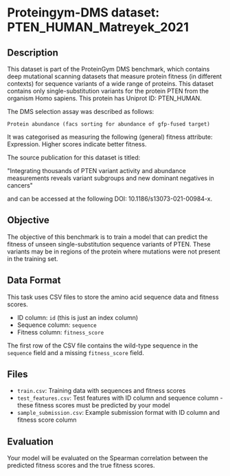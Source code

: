 
# Proteingym-DMS dataset: PTEN_HUMAN_Matreyek_2021

## Description

This dataset is part of the ProteinGym DMS benchmark, which contains deep mutational scanning datasets that measure
protein fitness (in different contexts) for sequence variants of a wide range of proteins. This dataset contains
only single-substitution variants for the protein PTEN from the organism Homo sapiens. This protein has Uniprot ID: PTEN_HUMAN. 

The DMS selection assay was described as follows: 

    Protein abundance (facs sorting for abundance of gfp-fused target)

It was categorised as measuring the following (general) fitness attribute: Expression. Higher scores indicate better fitness.

The source publication for this dataset is titled: 

"Integrating thousands of PTEN variant activity and abundance measurements reveals variant subgroups and new dominant negatives in cancers"

and can be accessed at the following DOI: 10.1186/s13073-021-00984-x.

## Objective

The objective of this benchmark is to train a model that can predict the fitness of unseen single-substitution sequence variants of PTEN.
These variants may be in regions of the protein where mutations were not present in the training set.

## Data Format

This task uses CSV files to store the amino acid sequence data and fitness scores.
- ID column: `id` (this is just an index column)
- Sequence column: `sequence`
- Fitness column: `fitness_score`

The first row of the CSV file contains the wild-type sequence in the `sequence` field and a missing `fitness_score` field.

## Files

- `train.csv`: Training data with sequences and fitness scores
- `test_features.csv`: Test features with ID column and sequence column - these fitness scores must be predicted by your model
- `sample_submission.csv`: Example submission format with ID column and fitness score column

## Evaluation

Your model will be evaluated on the Spearman correlation between the predicted fitness scores and the true fitness scores.
